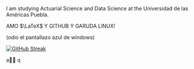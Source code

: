 I am studying Actuarial Science and Data Science at the Universidad de las Américas Puebla.  

AMO $\LaTeX$ Y GITHUB Y GARUDA LINUX!
 
(odio el pantallazo azul de windows)

[![GitHub Streak](https://streak-stats.demolab.com?user=heritaco&theme=transparent&hide_border=true&locale=es&hide_total_contributions=true&hide_longest_streak=true)](https://git.io/streak-stats)


a🫶😭
q
